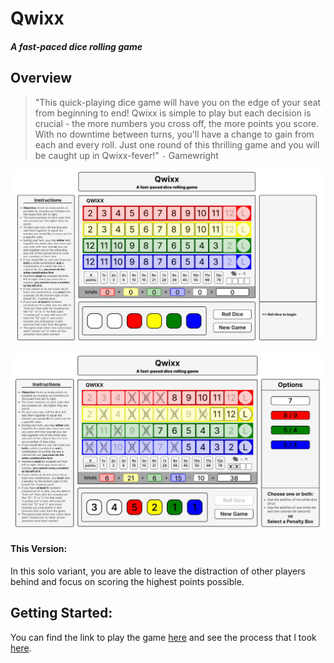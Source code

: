# Qwixx
##### A fast-paced dice rolling game

## Overview
>"This quick-playing dice game will have you on the edge of your seat from beginning to end! Qwixx is simple to play but each decision is crucial - the more numbers you cross off, the more points you score. With no downtime between turns, you'll have a change to gain from each and every roll. Just one round of this thrilling game and you will be caught up in Qwixx-fever!"
> `-` Gamewright

![New Game Screenshot](/img/new-game-screenshot.jpg)

![In Game Screenshot](/img/in-game-screenshot.jpg)

#### This Version:
In this solo variant, you are able to leave the distraction of other players behind and focus on scoring the highest points possible.

## Getting Started:
You can find the link to play the game [here](https://jcogs94.github.io/qwixx/) and see the process that I took [here](/res/Project%20Week%201%20Timeline.pdf).

